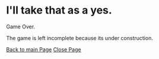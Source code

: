 <!-- Dude, This morning, I've woke up with my arm all floppy like, what. It was like that for 30 seconds then it was fine. -->

# I'll take that as a yes.
Game Over. 

The game is left incomplete because its under construction.

[Back to main Page](https://github.com/zeropointbruh)
[Close Page](https://google.com)



<!-- What, its over already? -->
